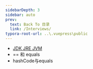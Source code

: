 ```yaml
---
sidebarDepth: 3
sidebar: auto
prev:
  text: Back To 目录
  link: /Interviews/
typora-root-url: ..\.vuepress\public
---
```




- [JDK  JRE JVM](https://q10viking.github.io/java/36%20JDK%20JRE%20JVM.html)
- == 和 equals
- hashCode与equals